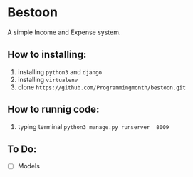 # Bestoon 

A simple Income and Expense system.

## How to installing:
1. installing `python3` and `django`
2. installing `virtualenv`
3. clone `https://github.com/Programmingmonth/bestoon.git`

## How to runnig code:
1. typing terminal `python3 manage.py runserver  8009`


## To Do:
- [ ] Models
